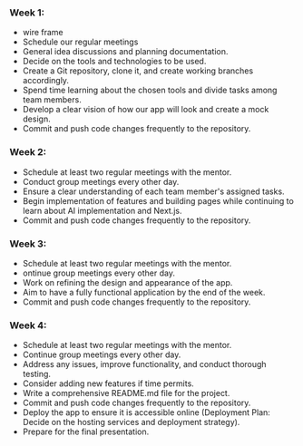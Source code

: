 ### Week 1:
- wire frame
- Schedule our regular meetings 
- General idea discussions and planning documentation.
- Decide on the tools and technologies to be used.
- Create a Git repository, clone it, and create working branches accordingly.
- Spend time learning about the chosen tools and divide tasks among team members.
- Develop a clear vision of how our app will look and create a mock design.
- Commit and push code changes frequently to the repository.

### Week 2:
- Schedule at least two regular meetings with the mentor.
- Conduct group meetings every other day.
- Ensure a clear understanding of each team member's assigned tasks.
- Begin implementation of features and building pages while continuing to learn about AI implementation and Next.js.
- Commit and push code changes frequently to the repository.

### Week 3:
- Schedule at least two regular meetings with the mentor.
- ontinue group meetings every other day.
- Work on refining the design and appearance of the app.
- Aim to have a fully functional application by the end of the week.
- Commit and push code changes frequently to the repository.

### Week 4:
- Schedule at least two regular meetings with the mentor.
- Continue group meetings every other day.
- Address any issues, improve functionality, and conduct thorough testing.
- Consider adding new features if time permits.
- Write a comprehensive README.md file for the project.
- Commit and push code changes frequently to the repository.
- Deploy the app to ensure it is accessible online (Deployment Plan: Decide on the hosting services and deployment strategy).
- Prepare for the final presentation.
